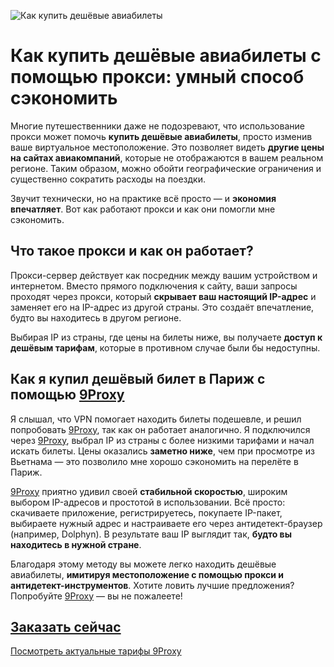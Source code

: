 ![Как купить дешёвые авиабилеты](https://i.postimg.cc/HsLy8Nkq/14063.png)

# Как купить дешёвые авиабилеты с помощью прокси: умный способ сэкономить

Многие путешественники даже не подозревают, что использование прокси может помочь **купить дешёвые авиабилеты**, просто изменив ваше виртуальное местоположение. Это позволяет видеть **другие цены на сайтах авиакомпаний**, которые не отображаются в вашем реальном регионе. Таким образом, можно обойти географические ограничения и существенно сократить расходы на поездки.

Звучит технически, но на практике всё просто — и **экономия впечатляет**. Вот как работают прокси и как они помогли мне сэкономить.

## Что такое прокси и как он работает?

Прокси-сервер действует как посредник между вашим устройством и интернетом. Вместо прямого подключения к сайту, ваши запросы проходят через прокси, который **скрывает ваш настоящий IP-адрес** и заменяет его на IP-адрес из другой страны. Это создаёт впечатление, будто вы находитесь в другом регионе.

Выбирая IP из страны, где цены на билеты ниже, вы получаете **доступ к дешёвым тарифам**, которые в противном случае были бы недоступны.

## Как я купил дешёвый билет в Париж с помощью [9Proxy](https://9proxy.com/?utm_source=Web2.0&utm_medium=Graphy&utm_id=ryan2024)

Я слышал, что VPN помогает находить билеты подешевле, и решил попробовать [9Proxy](https://9proxy.com/?utm_source=Web2.0&utm_medium=Graphy&utm_id=ryan2024), так как он работает аналогично. Я подключился через [9Proxy](https://9proxy.com/?utm_source=Web2.0&utm_medium=Graphy&utm_id=ryan2024), выбрал IP из страны с более низкими тарифами и начал искать билеты. Цены оказались **заметно ниже**, чем при просмотре из Вьетнама — это позволило мне хорошо сэкономить на перелёте в Париж.

[9Proxy](https://9proxy.com/?utm_source=Web2.0&utm_medium=Graphy&utm_id=ryan2024) приятно удивил своей **стабильной скоростью**, широким выбором IP-адресов и простотой в использовании. Всё просто: скачиваете приложение, регистрируетесь, покупаете IP-пакет, выбираете нужный адрес и настраиваете его через антидетект-браузер (например, Dolphyn). В результате ваш IP выглядит так, **будто вы находитесь в нужной стране**.

Благодаря этому методу вы можете легко находить дешёвые авиабилеты, **имитируя местоположение с помощью прокси и антидетект-инструментов**. Хотите ловить лучшие предложения? Попробуйте [9Proxy](https://9proxy.com/?utm_source=Web2.0&utm_medium=Graphy&utm_id=ryan2024) — вы не пожалеете!

## [Заказать сейчас](https://9proxy.com/?utm_source=Web2.0&utm_medium=Graphy&utm_id=ryan2024)  
[Посмотреть актуальные тарифы 9Proxy](https://9proxy.com/?utm_source=Web2.0&utm_medium=Graphy&utm_id=ryan2024)

